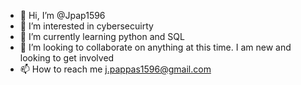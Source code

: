 - 👋 Hi, I’m @Jpap1596
- 👀 I’m interested in cybersecuirty
- 🌱 I’m currently learning python and SQL
- 💞️ I’m looking to collaborate on anything at this time. I am new and looking to get involved
- 📫 How to reach me j.pappas1596@gmail.com

<!---
Jpap1596/Jpap1596 is a ✨ special ✨ repository because its `README.md` (this file) appears on your GitHub profile.
You can click the Preview link to take a look at your changes.
--->
